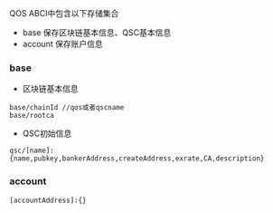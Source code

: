  QOS ABCI中包含以下存储集合
* base 保存区块链基本信息、QSC基本信息
* account 保存账户信息

### base

* 区块链基本信息

```
base/chainId //qos或者qscname
base/rootca
```

* QSC初始信息

```
qsc/[name]:{name,pubkey,bankerAddress,createAddress,exrate,CA,description}
```

### account


```
[accountAddress]:{}
```


